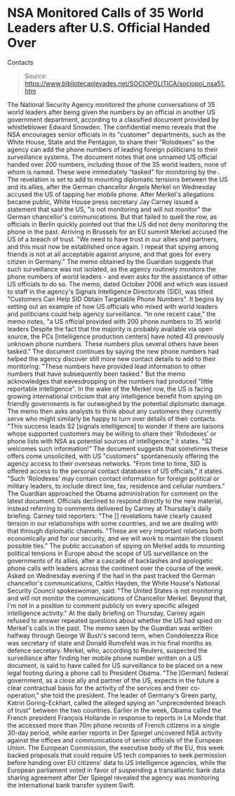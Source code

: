 # NSA Monitored Calls of 35 World Leaders after U.S. Official Handed Over 
Contacts

> Source: https://www.bibliotecapleyades.net/SOCIOPOLITICA/sociopol_nsa51.htm

The National Security Agency monitored
the phone conversations of 35 world leaders after being given the
numbers by an official in another US government department, according to
a classified document provided by whistleblower Edward Snowden.
The confidential memo reveals that the NSA
encourages senior officials in its "customer" departments, such as the
White House, State and the Pentagon, to share their "Rolodexes" so the
agency can add the phone numbers of leading foreign politicians to their
surveillance systems.
The document notes that one unnamed US
official handed over 200 numbers, including those of the 35 world
leaders, none of whom is named. These were immediately "tasked" for
monitoring by the
.
The revelation is set to add to mounting
diplomatic tensions between the US and its allies, after the German
chancellor Angela Merkel on Wednesday
accused the US of tapping her mobile phone.
After Merkel's allegations became public,
White House press secretary Jay Carney issued a statement that
said the US,
"is not monitoring and will not monitor"
the German chancellor's communications.
But that failed to quell the row, as
officials in Berlin quickly pointed out that the US did not deny
monitoring the phone in the past.
Arriving in Brussels for an EU summit Merkel
accused the US of a breach of trust.
"We need to have trust in our allies and
partners, and this must now be established once again. I repeat that
spying among friends is not at all acceptable against anyone, and
that goes for every citizen in Germany."
The
memo obtained by the Guardian suggests that such surveillance was not
isolated, as the agency routinely monitors the phone numbers of world
leaders - and even asks for the assistance of other US officials to do
so.
The memo, dated October 2006 and which was
issued to staff in the agency's
Signals Intelligence Directorate
(SID), was titled "Customers Can Help SID Obtain Targetable Phone
Numbers".
It begins by setting out an example of how
US officials who mixed with world leaders and politicians could help
agency surveillance.
"In one recent case," the memo notes, "a
US official provided
with 200 phone numbers to 35 world leaders
Despite the fact that the majority is
probably available via open source, the PCs [intelligence production
centers] have noted 43 previously unknown phone numbers. These
numbers plus several others have been tasked."
The document continues by saying the new
phone numbers had helped the agency discover still more new contact
details to add to their monitoring:
"These numbers have provided lead
information to other numbers that have subsequently been tasked."
But the memo acknowledges that eavesdropping
on the numbers had produced "little reportable intelligence".
In the wake of the Merkel row, the US is
facing growing international criticism that any intelligence benefit
from spying on friendly governments is far outweighed by the potential
diplomatic damage.
The memo then asks analysts to think about
any customers they currently serve who might similarly be happy to turn
over details of their contacts.
"This success leads S2 [signals
intelligence] to wonder if there are
liaisons whose supported customers may be willing to share their
'Rolodexes' or phone lists with NSA as potential sources of
intelligence," it states. "S2 welcomes such information!"
The document suggests that sometimes these
offers come unsolicited, with US "customers" spontaneously offering the
agency access to their overseas networks.
"From time to time, SID is offered
access to the personal contact databases of US officials," it
states. "Such 'Rolodexes' may contain contact information for
foreign political or military leaders, to include direct line, fax,
residence and cellular numbers."
The Guardian approached the
Obama administration for comment
on the latest document. Officials declined to respond directly to the
new material, instead referring to comments delivered by Carney at
Thursday's daily briefing.
Carney told reporters:
"The []
revelations have clearly caused tension in our relationships with
some countries, and we are dealing with that through diplomatic
channels.
"These are very important relations both
economically and for our security, and we will work to maintain the
closest possible ties."
The public accusation of spying on Merkel
adds to mounting political tensions in Europe about the scope of US
surveillance on the governments of its allies, after a cascade of
backlashes and apologetic phone calls with leaders across the continent
over the course of the week.
Asked on Wednesday evening if the
had in the past tracked the German chancellor's communications,
Caitlin Hayden, the White House's National Security Council
spokeswoman, said:
"The United States is not monitoring and
will not monitor the communications of Chancellor Merkel. Beyond
that, I'm not in a position to comment publicly on every specific
alleged intelligence activity."
At the daily briefing on Thursday, Carney
again refused to answer repeated questions about whether the US had
spied on Merkel's calls in the past.
The
memo seen by the
Guardian was written halfway through George W Bush's second term, when
Condoleezza Rice was secretary of state and Donald Rumsfeld was in his
final months as defence secretary.
Merkel, who, according to Reuters, suspected
the surveillance after finding her mobile phone number
written on a US document, is said to
have called for US surveillance to be placed on a new legal footing
during a phone call to President Obama.
"The [German] federal government, as a
close ally and partner of the US, expects in the future a clear
contractual basis for the activity of the services and their
co-operation," she told the president.
The leader of Germany's Green party,
Katrin Goring-Eckhart, called the alleged spying an "unprecedented
breach of trust" between the two countries.
Earlier in the week, Obama
called the French president François
Hollande in response to reports in Le Monde that the
accessed more than
70m phone records of French citizens in a single 30-day period, while
earlier reports in Der Spiegel uncovered NSA activity against the
offices and
communications of senior officials of the European
Union.
The European Commission, the executive body
of the EU, this week backed proposals that
could require US tech companies to seek permission
before handing over EU citizens' data to US intelligence agencies, while
the European parliament voted in favor of
suspending a transatlantic bank data sharing
agreement after Der Spiegel revealed the agency was
monitoring the international bank transfer system Swift.
